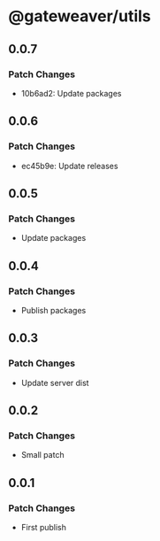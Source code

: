 # @gateweaver/utils

## 0.0.7

### Patch Changes

- 10b6ad2: Update packages

## 0.0.6

### Patch Changes

- ec45b9e: Update releases

## 0.0.5

### Patch Changes

- Update packages

## 0.0.4

### Patch Changes

- Publish packages

## 0.0.3

### Patch Changes

- Update server dist

## 0.0.2

### Patch Changes

- Small patch

## 0.0.1

### Patch Changes

- First publish
